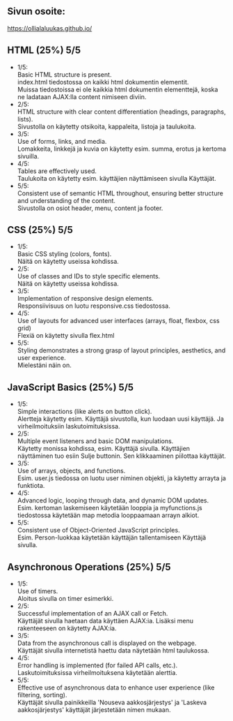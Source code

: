 <h2>Sivun osoite: </h2>
<p><a href="https://ollialaluukas.github.io/" target="_blank">https://ollialaluukas.github.io/</a></p>
<h2>HTML (25%)  5/5</h2>
<ul>
    <li>
        1/5:<br>      
        Basic HTML structure is present.<br>
        index.html tiedostossa on kaikki html dokumentin elementit.<br>
        Muissa tiedostoissa ei ole kaikkia html dokumentin elementtejä, koska ne ladataan AJAX:lla content nimiseen diviin.
    </li>
    <li>
        2/5:<br>
        HTML structure with clear content differentiation (headings, paragraphs, lists).<br>
        Sivustolla on käytetty otsikoita, kappaleita, listoja ja taulukoita.
    </li>
    <li>
        3/5:<br>
        Use of forms, links, and media.<br>
        Lomakkeita, linkkejä ja kuvia on käytetty esim. summa, erotus ja kertoma sivuilla.
    </li>
    <li>
        4/5:<br>
        Tables are effectively used.<br>
        Taulukoita on käytetty esim. käyttäjien näyttämiseen sivulla Käyttäjät.
    </li>
    <li>
        5/5:<br>
        Consistent use of semantic HTML throughout, ensuring better structure and understanding of the content.<br>
        Sivustolla on osiot header, menu, content ja footer.
    </li>
</ul>
    <h2>CSS (25%)  5/5</h2>
    <ul>
        <li>
            1/5:<br>
            Basic CSS styling (colors, fonts).<br>
            Näitä on käytetty useissa kohdissa.
        </li>
        <li>
            2/5:<br>
            Use of classes and IDs to style specific elements.<br>
            Näitä on käytetty useissa kohdissa.
        </li>
        <li>
            3/5:<br>
            Implementation of responsive design elements.<br>
            Responsiivisuus on luotu responsive.css tiedostossa.
        </li>
        <li>
            4/5:<br>
            Use of layouts for advanced user interfaces (arrays, float, flexbox, css grid)<br>
            Flexiä on käytetty sivulla flex.html
        </li>
        <li>
            5/5:<br>
            Styling demonstrates a strong grasp of layout principles, aesthetics, and user experience.<br>
            Mielestäni näin on.
        </li>
    </ul>
    <h2>JavaScript Basics (25%)  5/5</h2>
    <ul>
        <li>
            1/5:<br>
            Simple interactions (like alerts on button click).<br>
            Alertteja käytetty esim. Käyttäjä sivustolla, kun luodaan uusi käyttäjä. Ja virheilmoituksiin laskutoimituksissa.
        </li>
        <li>
            2/5:<br>
            Multiple event listeners and basic DOM manipulations.<br>
            Käytetty monissa kohdissa, esim. Käyttäjä sivulla. Käyttäjien näyttäminen tuo esiin Sulje buttonin. Sen klikkaaminen piilottaa käyttäjät.
        </li>
        <li>
            3/5:<br>
            Use of arrays, objects, and functions.<br>
            Esim. user.js tiedossa on luotu user niminen objekti, ja käytetty arrayta ja funktiota.
        </li>
        <li>
            4/5:<br>
            Advanced logic, looping through data, and dynamic DOM updates.<br>
            Esim. kertoman laskemiseen käytetään looppia ja myfunctions.js tiedostossa käytetään map metodia looppaamaan arrayn alkiot.
        </li>
        <li>
            5/5:<br>
            Consistent use of Object-Oriented JavaScript principles.<br>
            Esim. Person-luokkaa käytetään käyttäjän tallentamiseen Käyttäjä sivulla.
        </li>
    </ul>
    <h2>Asynchronous Operations (25%)  5/5</h2>
    <ul>
        <li>
            1/5:<br>
            Use of timers.<br>
            Aloitus sivulla on timer esimerkki.
        </li>
        <li>
            2/5:<br>
            Successful implementation of an AJAX call or Fetch.<br>
            Käyttäjät sivulla haetaan data käyttäen AJAX:ia. Lisäksi menu rakenteeseen on käytetty AJAX:ia.
        </li>
        <li>
            3/5:<br>
            Data from the asynchronous call is displayed on the webpage.<br>
            Käyttäjät sivulla internetistä haettu data näytetään html taulukossa.
        </li>
        <li>
            4/5:<br>
            Error handling is implemented (for failed API calls, etc.).<br>
            Laskutoimituksissa virheilmoituksena käytetään alerttia. 
        </li>
        <li>
            5/5:<br>
            Effective use of asynchronous data to enhance user experience (like filtering, sorting).<br>
            Käyttäjät sivulla painikkeilla 'Nouseva aakkosjärjestys' ja 'Laskeva aakkosjärjestys' käyttäjät järjestetään nimen mukaan.
        </li>
    </ul>
